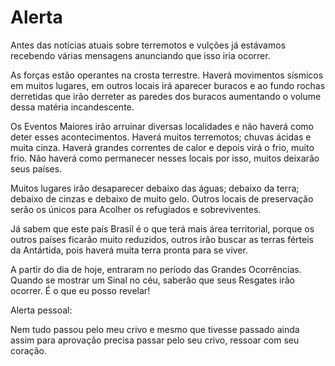# Alerta

Antes das notícias atuais sobre terremotos e vulções já estávamos recebendo várias mensagens anunciando que isso iria ocorrer.

As forças estão operantes na crosta terrestre. Haverá movimentos sísmicos em muitos lugares, em outros locais irá aparecer buracos e ao fundo rochas derretidas que irão derreter as paredes dos buracos aumentando o volume dessa matéria incandescente.

Os Eventos Maiores irão arruinar diversas localidades e não haverá como deter esses acontecimentos. Haverá muitos terremotos; chuvas ácidas e muita cinza. Haverá grandes correntes de calor e depois virá o frio, muito frio. Não haverá como permanecer nesses locais por isso, muitos deixarão seus países. 

Muitos lugares irão desaparecer debaixo das águas; debaixo da terra; debaixo de cinzas e debaixo de muito gelo.
Outros locais de preservação serão os únicos para Acolher os refugiados e sobreviventes.

Já sabem que este país Brasil é o que terá mais área territorial, porque os outros países ficarão muito reduzidos, outros irão buscar as terras férteis da Antártida, pois haverá muita terra pronta para se viver.

A partir do dia de hoje, entraram no período das Grandes Ocorrências.
Quando se mostrar um Sinal no céu, saberão que seus Resgates irão ocorrer.
É o que eu posso revelar!


Alerta pessoal:

Nem tudo passou pelo meu crivo e mesmo que tivesse passado ainda assim para aprovação precisa passar pelo seu crivo, ressoar com seu coração.

